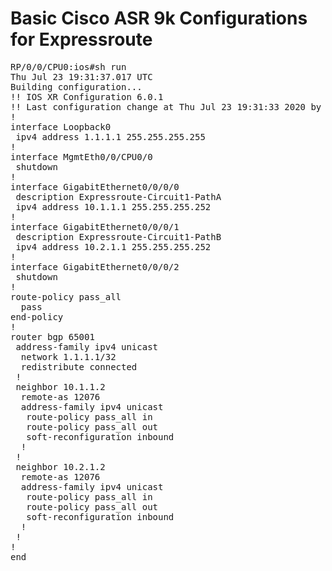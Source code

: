 # Basic Cisco ASR 9k Configurations for Expressroute
<pre lang="...">
RP/0/0/CPU0:ios#sh run
Thu Jul 23 19:31:37.017 UTC
Building configuration...
!! IOS XR Configuration 6.0.1
!! Last configuration change at Thu Jul 23 19:31:33 2020 by cisco
!
interface Loopback0
 ipv4 address 1.1.1.1 255.255.255.255
!
interface MgmtEth0/0/CPU0/0
 shutdown
!
interface GigabitEthernet0/0/0/0
 description Expressroute-Circuit1-PathA
 ipv4 address 10.1.1.1 255.255.255.252
!
interface GigabitEthernet0/0/0/1
 description Expressroute-Circuit1-PathB
 ipv4 address 10.2.1.1 255.255.255.252
!
interface GigabitEthernet0/0/0/2
 shutdown
!
route-policy pass_all
  pass
end-policy
!
router bgp 65001
 address-family ipv4 unicast
  network 1.1.1.1/32
  redistribute connected
 !
 neighbor 10.1.1.2
  remote-as 12076
  address-family ipv4 unicast
   route-policy pass_all in
   route-policy pass_all out
   soft-reconfiguration inbound
  !
 !
 neighbor 10.2.1.2
  remote-as 12076
  address-family ipv4 unicast
   route-policy pass_all in
   route-policy pass_all out
   soft-reconfiguration inbound
  !
 !
!
end

</pre>
